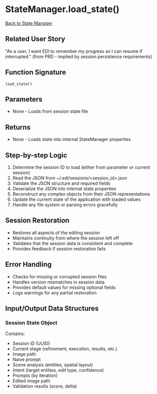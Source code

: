# StateManager.load_state()

[Back to State Manager](../orchestration_state_manager.md)

## Related User Story
"As a user, I want EDI to remember my progress so I can resume if interrupted." (from PRD - implied by session persistence requirements)

## Function Signature
`load_state()`

## Parameters
- None - Loads from session state file

## Returns
- None - Loads state into internal StateManager properties

## Step-by-step Logic
1. Determine the session ID to load (either from parameter or current session)
2. Read the JSON from ~/.edi/sessions/<session_id>.json
3. Validate the JSON structure and required fields
4. Deserialize the JSON into internal state properties
5. Reconstruct any complex objects from their JSON representations
6. Update the current state of the application with loaded values
7. Handle any file system or parsing errors gracefully

## Session Restoration
- Restores all aspects of the editing session
- Maintains continuity from where the session left off
- Validates that the session data is consistent and complete
- Provides feedback if session restoration fails

## Error Handling
- Checks for missing or corrupted session files
- Handles version mismatches in session data
- Provides default values for missing optional fields
- Logs warnings for any partial restoration

## Input/Output Data Structures
### Session State Object
Contains:
- Session ID (UUID)
- Current stage (refinement, execution, results, etc.)
- Image path
- Naive prompt
- Scene analysis (entities, spatial layout)
- Intent (target entities, edit type, confidence)
- Prompts (by iteration)
- Edited image path
- Validation results (score, delta)